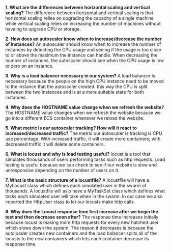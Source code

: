 **1. What are the differences between horizontal scaling and vertical scaling?**
The difference between horizontal and vertical scaling is that horizontal scaling relies on upgrading the capacity of a single machine while vertical scaling relies on increasing the number of machines without haveing to upgrade CPU or storage.

**2. How does an autoscaler know when to increase/decrease the number of instances?**
An autoscaler should know when to increase the number of instances by detecting the CPU usage and seeing if the usage is too close to or above the maximum the instance can handle. When decreasing the number of instances, the autoscaler should see when the CPU usage is low or zero on an instance.

**3. Why is a load balancer necessary in our system?**
A load balancer is necessary because the people on the high CPU instance need to be moved to the instance that the autoscaler created. this way the CPU is split between the two instances and is at a more suitable state for both instances.

**4. Why does the HOSTNAME value change when we refresh the website?**
The HOSTNAME value changes when we refresh the website because we go into a different ECS container whenever we reload the website.

**5. What metric is our autoscaler tracking? How will it react to increased/decreased traffic?**
The metric our autoscaler is tracking is CPU use percentage. With increased traffic, it will create more containers; with decreased traffic it will delete some containers.

**6. What is locust and why is load testing useful?**
locust is a tool that simulates throusands of users performing tasks such as http requests. Load testing is useful because we can check to see if our website is slow and unresponsive depending on the number of users on it.

**7. What is the basic structure of a locustfile?**
A locustfile will have a MyLocust class which defines each simulated user in the swarm of thousands. A locustfile will aslo have a MyTaskSet class which defines what tasks each simulated user will take when in the swarm. In our case we also imported the HttpUser class to let our locusts make http calls.

**8. Why does the Locust response time first increase after we begin the test and then decrease soon after?**
The response time increases initially because locust is making more http requests for every new hatched user which slows down the system. The reason it decreases is because the autoloader creates new containers and the load balancer splits all of the locusts to the new containers which lets each container decrease its response time.
